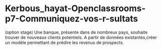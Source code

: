 # Kerbous_hayat-Openclassrooms-p7-Communiquez-vos-r-sultats
(option stage)
Une banque, présente dans de nombreux pays, souhaite trouver de nouveaux clients potentiels. A partir de données existantes,créer un modèle permettant de prédire les revenus de prospects.
